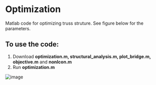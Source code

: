 # Optimization

Matlab code for optimizing truss struture. See figure below for the parameters.

## To use the code:
1. Download **optimization.m, structural_analysis.m, plot_bridge.m, objective.m** and **nonlcon.m**
2. Run **optimization.m**
   
![image](https://github.com/user-attachments/assets/7e44f4f6-6ec6-4593-8d6b-8405fd5af8c2)
